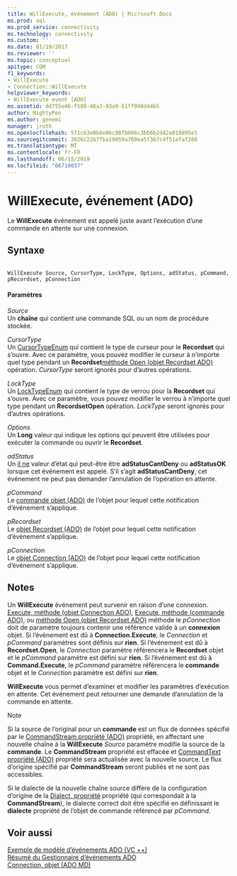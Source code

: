 ```yaml
---
title: WillExecute, événement (ADO) | Microsoft Docs
ms.prod: sql
ms.prod_service: connectivity
ms.technology: connectivity
ms.custom: ''
ms.date: 01/19/2017
ms.reviewer: ''
ms.topic: conceptual
apitype: COM
f1_keywords:
- WillExecute
- Connection::WillExecute
helpviewer_keywords:
- WillExecute event [ADO]
ms.assetid: dd755e46-f589-48a3-93a9-51ff998d44b5
author: MightyPen
ms.author: genemi
manager: jroth
ms.openlocfilehash: 571c63e0b8e06c08fb066c3bb6b2d42a019895e5
ms.sourcegitcommit: 3026c22b7fba19059a769ea5f367c4f51efaf286
ms.translationtype: MT
ms.contentlocale: fr-FR
ms.lasthandoff: 06/15/2019
ms.locfileid: "66710037"
---
```

# <a name="willexecute-event-ado"></a>WillExecute, événement (ADO)
Le **WillExecute** événement est appelé juste avant l’exécution d’une commande en attente sur une connexion.  
  
## <a name="syntax"></a>Syntaxe  
  
```  
  
WillExecute Source, CursorType, LockType, Options, adStatus, pCommand, pRecordset, pConnection  
```  
  
#### <a name="parameters"></a>Paramètres  
 *Source*  
 Un **chaîne** qui contient une commande SQL ou un nom de procédure stockée.  
  
 *CursorType*  
 Un [CursorTypeEnum](../../../ado/reference/ado-api/cursortypeenum.md) qui contient le type de curseur pour le **Recordset** qui s’ouvre. Avec ce paramètre, vous pouvez modifier le curseur à n’importe quel type pendant un **Recordset**[méthode Open (objet Recordset ADO)](../../../ado/reference/ado-api/open-method-ado-recordset.md) opération. *CursorType* seront ignorés pour d’autres opérations.  
  
 *LockType*  
 Un [LockTypeEnum](../../../ado/reference/ado-api/locktypeenum.md) qui contient le type de verrou pour la **Recordset** qui s’ouvre. Avec ce paramètre, vous pouvez modifier le verrou à n’importe quel type pendant un **RecordsetOpen** opération. *LockType* seront ignorés pour d’autres opérations.  
  
 *Options*  
 Un **Long** valeur qui indique les options qui peuvent être utilisées pour exécuter la commande ou ouvrir le **Recordset**.  
  
 *adStatus*  
 Un [il ne](../../../ado/reference/ado-api/eventstatusenum.md) valeur d’état qui peut-être être **adStatusCantDeny** ou **adStatusOK** lorsque cet événement est appelé. S’il s’agit **adStatusCantDeny**, cet événement ne peut pas demander l’annulation de l’opération en attente.  
  
 *pCommand*  
 Le [commande objet (ADO)](../../../ado/reference/ado-api/command-object-ado.md) de l’objet pour lequel cette notification d’événement s’applique.  
  
 *pRecordset*  
 Le [objet Recordset (ADO)](../../../ado/reference/ado-api/recordset-object-ado.md) de l’objet pour lequel cette notification d’événement s’applique.  
  
 *pConnection*  
 Le [objet Connection (ADO)](../../../ado/reference/ado-api/connection-object-ado.md) de l’objet pour lequel cette notification d’événement s’applique.  
  
## <a name="remarks"></a>Notes  
 Un **WillExecute** événement peut survenir en raison d’une connexion.  [Execute, méthode (objet Connection ADO)](../../../ado/reference/ado-api/execute-method-ado-connection.md), [Execute, méthode (commande ADO)](../../../ado/reference/ado-api/execute-method-ado-command.md), ou [méthode Open (objet Recordset ADO)](../../../ado/reference/ado-api/open-method-ado-recordset.md) méthode le *pConnection* doit de paramètre toujours contenir une référence valide à un **connexion** objet. Si l’événement est dû à **Connection.Execute**, le *Connection* et *pCommand* paramètres sont définis sur **rien**. Si l’événement est dû à **Recordset.Open**, le *Connection* paramètre référencera le **Recordset** objet et le *pCommand* paramètre est défini sur **rien**. Si l’événement est dû à **Command.Execute**, le *pCommand* paramètre référencera le **commande** objet et le *Connection* paramètre est défini sur **rien**.  
  
 **WillExecute** vous permet d’examiner et modifier les paramètres d’exécution en attente. Cet événement peut retourner une demande d’annulation de la commande en attente.  
  
> [!NOTE]
>  Si la source de l’original pour un **commande** est un flux de données spécifié par le [CommandStream propriété (ADO)](../../../ado/reference/ado-api/commandstream-property-ado.md) propriété, en affectant une nouvelle chaîne à la **WillExecute** _Source_ paramètre modifie la source de la **commande**. Le **CommandStream** propriété est effacée et [CommandText propriété (ADO)](../../../ado/reference/ado-api/commandtext-property-ado.md) propriété sera actualisée avec la nouvelle source. Le flux d’origine spécifié par **CommandStream** seront publiés et ne sont pas accessibles.  
  
 Si le dialecte de la nouvelle chaîne source diffère de la configuration d’origine de la [Dialect, propriété](../../../ado/reference/ado-api/dialect-property.md) propriété (qui correspondait à la **CommandStream**), le dialecte correct doit être spécifié en définissant le **dialecte** propriété de l’objet de commande référencé par *pCommand*.  
  
## <a name="see-also"></a>Voir aussi  
 [Exemple de modèle d’événements ADO (VC ++)](../../../ado/reference/ado-api/ado-events-model-example-vc.md)   
 [Résumé du Gestionnaire d’événements ADO](../../../ado/guide/data/ado-event-handler-summary.md)   
 [Connection, objet (ADO MD)](../../../ado/reference/ado-api/connection-object-ado.md)
